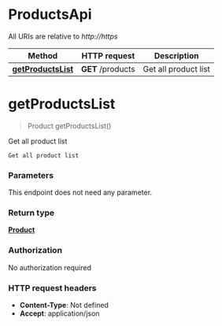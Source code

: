 # ProductsApi

All URIs are relative to *http://https*

| Method | HTTP request | Description |
|------------- | ------------- | -------------|
| [**getProductsList**](ProductsApi.md#getProductsList) | **GET** /products | Get all product list |


<a name="getProductsList"></a>
# **getProductsList**
> Product getProductsList()

Get all product list

    Get all product list

### Parameters
This endpoint does not need any parameter.

### Return type

[**Product**](../Models/Product.md)

### Authorization

No authorization required

### HTTP request headers

- **Content-Type**: Not defined
- **Accept**: application/json

